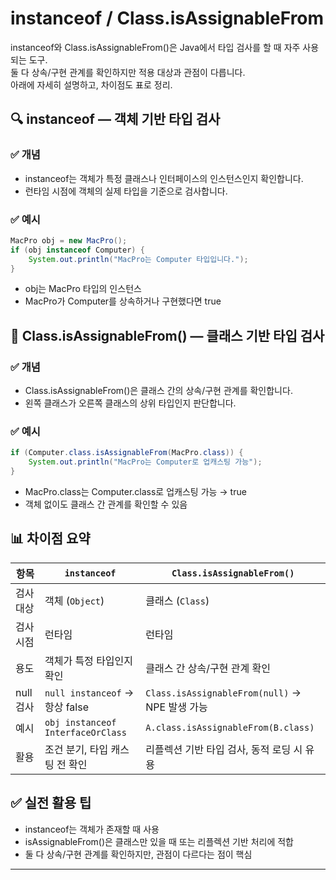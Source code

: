 # instanceof / Class.isAssignableFrom

instanceof와 Class.isAssignableFrom()은 Java에서 타입 검사를 할 때 자주 사용되는 도구.  
둘 다 상속/구현 관계를 확인하지만 적용 대상과 관점이 다릅니다.  
아래에 자세히 설명하고, 차이점도 표로 정리.

## 🔍 instanceof — 객체 기반 타입 검사
### ✅ 개념
- instanceof는 객체가 특정 클래스나 인터페이스의 인스턴스인지 확인합니다.
- 런타임 시점에 객체의 실제 타입을 기준으로 검사합니다.

### ✅ 예시
```java
MacPro obj = new MacPro();
if (obj instanceof Computer) {
    System.out.println("MacPro는 Computer 타입입니다.");
}
```
- obj는 MacPro 타입의 인스턴스
- MacPro가 Computer를 상속하거나 구현했다면 true

## 🧠 Class.isAssignableFrom() — 클래스 기반 타입 검사
### ✅ 개념
- Class.isAssignableFrom()은 클래스 간의 상속/구현 관계를 확인합니다.
- 왼쪽 클래스가 오른쪽 클래스의 상위 타입인지 판단합니다.
### ✅ 예시
```java
if (Computer.class.isAssignableFrom(MacPro.class)) {
    System.out.println("MacPro는 Computer로 업캐스팅 가능");
}
```
- MacPro.class는 Computer.class로 업캐스팅 가능 → true
- 객체 없이도 클래스 간 관계를 확인할 수 있음

## 📊 차이점 요약
| 항목                     | `instanceof`                                | `Class.isAssignableFrom()`                        |
|--------------------------|----------------------------------------------|--------------------------------------------------|
| 검사 대상                | 객체 (`Object`)                              | 클래스 (`Class`)                                 |
| 검사 시점                | 런타임                                       | 런타임                                            |
| 용도                     | 객체가 특정 타입인지 확인                    | 클래스 간 상속/구현 관계 확인                    |
| null 검사                | `null instanceof` → 항상 false               | `Class.isAssignableFrom(null)` → NPE 발생 가능   |
| 예시                     | `obj instanceof InterfaceOrClass`            | `A.class.isAssignableFrom(B.class)`              |
| 활용                     | 조건 분기, 타입 캐스팅 전 확인               | 리플렉션 기반 타입 검사, 동적 로딩 시 유용       |

## ✅ 실전 활용 팁
- instanceof는 객체가 존재할 때 사용
- isAssignableFrom()은 클래스만 있을 때 또는 리플렉션 기반 처리에 적합
- 둘 다 상속/구현 관계를 확인하지만, 관점이 다르다는 점이 핵심

---

